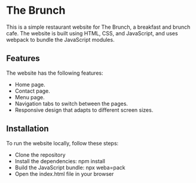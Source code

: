 # The Brunch

This is a simple restaurant website for The Brunch, a breakfast and brunch cafe. The website is built using HTML, CSS, and JavaScript, and uses webpack to bundle the JavaScript modules.

## Features

The website has the following features:

- Home page.
- Contact page.
- Menu page.
- Navigation tabs to switch between the pages.
- Responsive design that adapts to different screen sizes.

## Installation

To run the website locally, follow these steps:

- Clone the repository
- Install the dependencies: npm install
- Build the JavaScript bundle: npx weba=pack
- Open the index.html file in your browser
